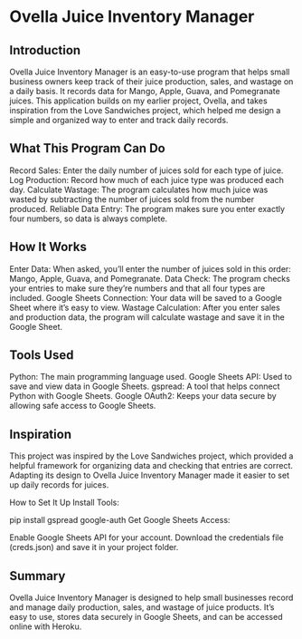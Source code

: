 <h1>Ovella Juice Inventory Manager</h1>

<h2>Introduction</h2>
Ovella Juice Inventory Manager is an easy-to-use program that helps small business owners keep track of their juice production, sales, and wastage on a daily basis.
It records data for Mango, Apple, Guava, and Pomegranate juices. 
This application builds on my earlier project, Ovella, and takes inspiration from the Love Sandwiches project, which helped me design a simple and organized way to enter and track daily records.

<h2>What This Program Can Do</h2>
Record Sales: Enter the daily number of juices sold for each type of juice.
Log Production: Record how much of each juice type was produced each day.
Calculate Wastage: The program calculates how much juice was wasted by subtracting the number of juices sold from the number produced.
Reliable Data Entry: The program makes sure you enter exactly four numbers, so data is always complete.

<h2>How It Works</h2>
Enter Data: When asked, you’ll enter the number of juices sold in this order: Mango, Apple, Guava, and Pomegranate.
Data Check: The program checks your entries to make sure they’re numbers and that all four types are included.
Google Sheets Connection: Your data will be saved to a Google Sheet where it’s easy to view.
Wastage Calculation: After you enter sales and production data, the program will calculate wastage and save it in the Google Sheet.

<h2>Tools Used</h2>
Python: The main programming language used.
Google Sheets API: Used to save and view data in Google Sheets.
gspread: A tool that helps connect Python with Google Sheets.
Google OAuth2: Keeps your data secure by allowing safe access to Google Sheets.

<h2>Inspiration</h2>
This project was inspired by the Love Sandwiches project, which provided a helpful framework for organizing data and checking that entries are correct. 
Adapting its design to Ovella Juice Inventory Manager made it easier to set up daily records for juices.

How to Set It Up
Install Tools:

pip install gspread google-auth
Get Google Sheets Access:

Enable Google Sheets API for your account.
Download the credentials file (creds.json) and save it in your project folder.

<h2>Summary</h2>
Ovella Juice Inventory Manager is designed to help small businesses record and manage daily production, sales, and wastage of juice products. 
It’s easy to use, stores data securely in Google Sheets, and can be accessed online with Heroku.
